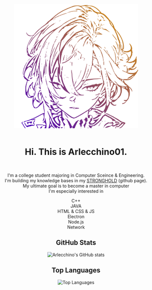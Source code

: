 <div align="center">
	<img src="arlecchino3.svg" width="400" alt="welcome to my github profile">
	<br>
	<br>
</div>
<div align="center" class="all">

<h1 align="center">Hi. This is Arlecchino01. </h1><br>
<div class="a"><p style="line-height=200%;">I'm a college student majoring in Computer Sceince & Engineering.<br>
I'm building my knowledge bases in my <a href="https://stronghold8.github.io/" target = "_blank" title = "stronghold8.github.io">STRONGHOLD</a> (github page).<br>
My ultimate goal is to become a master in computer<br>
I'm especially interested in </p></div>
C++<br>
JAVA<br>
HTML & CSS & JS<br>
Electron<br>
Node.js<br>
Network<br>

## GitHub Stats

![Arlecchino's GitHub stats](https://github-readme-stats.vercel.app/api?username=Arlecchino01&show_icons=true&theme=radical)

## Top Languages

![Top Languages](https://github-readme-stats.vercel.app/api/top-langs/?username=Arlecchino01&layout=compact&theme=radical)

</div>
  
  


<!---
Arlecchino01/Arlecchino01 is a ✨ special ✨ repository because its `README.md` (this file) appears on your GitHub profile.
You can click the Preview link to take a look at your changes.
--->
